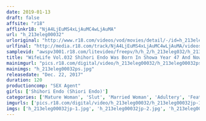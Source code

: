 ```yaml
---
date: 2019-01-13
draft: false
affsite: "r18"
afflinkr18: "NjA4LjEuMS4xLjAuMC4wLjAuMA"
url: "h_213eleg00032"
urloriginal: "http://www.r18.com/videos/vod/movies/detail/-/id=h_213eleg00032"
urlfinal: "http://media.r18.com/track/NjA4LjEuMS4xLjAuMC4wLjAuMA/videos/vod/movies/detail/-/id=h_213eleg00032"
samplevid: "awspv3001.r18.com/litevideo/freepv/h/h_2/h_213eleg032/h_213eleg032_dmb_w.mp4"
title: "WifeLife Vol.032 Shihori Endo Was Born In Showa Year 47 And Now She's Going Cum Crazy She Was 44 Years Old At The Time Of Filming Her 3 Body Sizes Are 86/60/86 86"
mainimgurl: "pics.r18.com/digital/video/h_213eleg00032/h_213eleg00032ps.jpg"
mainimgs: "h_213eleg00032ps.jpg"
releasedate: "Dec. 22, 2017"
duration: 120
productioncomp: "SEX Agent"
girls: ['Shihori Endo (Shiori Endo)']
categories: ['Mature Woman', 'Slut', 'Married Woman', 'Adultery', 'Featured Actress', 'Cowgirl', 'Threesome / Foursome', 'Hi-Def']
imgurls: ['pics.r18.com/digital/video/h_213eleg00032/h_213eleg00032jp-1.jpg', 'pics.r18.com/digital/video/h_213eleg00032/h_213eleg00032jp-2.jpg', 'pics.r18.com/digital/video/h_213eleg00032/h_213eleg00032jp-3.jpg', 'pics.r18.com/digital/video/h_213eleg00032/h_213eleg00032jp-4.jpg', 'pics.r18.com/digital/video/h_213eleg00032/h_213eleg00032jp-5.jpg', 'pics.r18.com/digital/video/h_213eleg00032/h_213eleg00032jp-6.jpg', 'pics.r18.com/digital/video/h_213eleg00032/h_213eleg00032jp-7.jpg', 'pics.r18.com/digital/video/h_213eleg00032/h_213eleg00032jp-8.jpg', 'pics.r18.com/digital/video/h_213eleg00032/h_213eleg00032jp-9.jpg', 'pics.r18.com/digital/video/h_213eleg00032/h_213eleg00032jp-10.jpg', 'pics.r18.com/digital/video/h_213eleg00032/h_213eleg00032jp-11.jpg', 'pics.r18.com/digital/video/h_213eleg00032/h_213eleg00032jp-12.jpg', 'pics.r18.com/digital/video/h_213eleg00032/h_213eleg00032jp-13.jpg', 'pics.r18.com/digital/video/h_213eleg00032/h_213eleg00032jp-14.jpg', 'pics.r18.com/digital/video/h_213eleg00032/h_213eleg00032jp-15.jpg', 'pics.r18.com/digital/video/h_213eleg00032/h_213eleg00032jp-16.jpg', 'pics.r18.com/digital/video/h_213eleg00032/h_213eleg00032jp-17.jpg', 'pics.r18.com/digital/video/h_213eleg00032/h_213eleg00032jp-18.jpg', 'pics.r18.com/digital/video/h_213eleg00032/h_213eleg00032jp-19.jpg', 'pics.r18.com/digital/video/h_213eleg00032/h_213eleg00032jp-20.jpg']
imgs: ['h_213eleg00032jp-1.jpg', 'h_213eleg00032jp-2.jpg', 'h_213eleg00032jp-3.jpg', 'h_213eleg00032jp-4.jpg', 'h_213eleg00032jp-5.jpg', 'h_213eleg00032jp-6.jpg', 'h_213eleg00032jp-7.jpg', 'h_213eleg00032jp-8.jpg', 'h_213eleg00032jp-9.jpg', 'h_213eleg00032jp-10.jpg', 'h_213eleg00032jp-11.jpg', 'h_213eleg00032jp-12.jpg', 'h_213eleg00032jp-13.jpg', 'h_213eleg00032jp-14.jpg', 'h_213eleg00032jp-15.jpg', 'h_213eleg00032jp-16.jpg', 'h_213eleg00032jp-17.jpg', 'h_213eleg00032jp-18.jpg', 'h_213eleg00032jp-19.jpg', 'h_213eleg00032jp-20.jpg']
---
```

